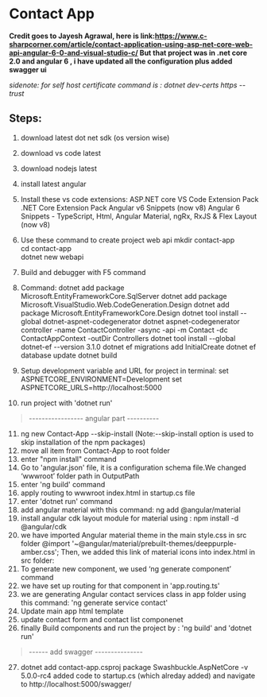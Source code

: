 # Contact App
**Credit goes to Jayesh Agrawal,
here is link:https://www.c-sharpcorner.com/article/contact-application-using-asp-net-core-web-api-angular-6-0-and-visual-studio-c/
But that project was in .net core 2.0 and angular 6 , i have updated all the configuration plus added swagger ui**

_sidenote: for self host certificate command is : dotnet dev-certs https --trust_

## Steps:
1. download latest dot net sdk (os version wise)
2. download vs code latest
3. download nodejs latest 
4. install latest angular
5. Install these vs code extensions:
   ASP.NET core VS Code Extension Pack
   .NET Core Extension Pack
   Angular v6 Snippets (now v8)
   Angular 6 Snippets - TypeScript, Html, Angular Material, ngRx, RxJS & Flex Layout (now v8)
6. Use these command to create project web api
   mkdir contact-app  
   cd contact-app  
   dotnet new webapi 
7. Build and debugger with F5 command
8. Command: 
    dotnet add package Microsoft.EntityFrameworkCore.SqlServer
    dotnet add package Microsoft.VisualStudio.Web.CodeGeneration.Design
    dotnet add package Microsoft.EntityFrameworkCore.Design
    dotnet tool install --global dotnet-aspnet-codegenerator
    dotnet aspnet-codegenerator controller -name ContactController -async -api -m Contact -dc ContactAppContext -outDir Controllers
    dotnet tool install --global dotnet-ef --version 3.1.0
    dotnet ef migrations add InitialCreate
    dotnet ef database update
    dotnet build

9. Setup development variable and URL for project in terminal:
      set ASPNETCORE_ENVIRONMENT=Development
      set ASPNETCORE_URLS=http://localhost:5000

10. run project with 'dotnet run'

> ----------------- angular part ----------
11. ng new Contact-App --skip-install (Note:--skip-install option is used to skip installation of the npm packages)
12. move all item from Contact-App to root folder
13. enter "npm install" command
14. Go to 'angular.json' file, it is a configuration schema file.We changed ‘wwwroot’ folder path in OutputPath
15. enter 'ng build' command
16. apply routing to wwwroot index.html in startup.cs file
17. enter 'dotnet run' command
18. add angular material with this command: ng add @angular/material
19. install angular cdk layout module for material using : npm install -d @angular/cdk
20. we have imported Angular material theme in the main style.css in src folder
        @import '~@angular/material/prebuilt-themes/deeppurple-amber.css';
    Then, we added this link of material icons into index.html in src folder:
        <link href="https://fonts.googleapis.com/icon?family=Material+Icons" rel="stylesheet">  
21. To generate new component, we used ‘ng generate component’ command 
22. we have set up routing for that component in 'app.routing.ts'
23. we are generating Angular contact services class in app folder using this command:
    'ng generate service contact'
24. Update main app html template
25. update contact form and contact list componenet
26. finally Build components and run the project by : 'ng build' and 'dotnet run' 

> ------ add swagger ---------------
27. dotnet add contact-app.csproj package Swashbuckle.AspNetCore -v 5.0.0-rc4
    added code to startup.cs (which alreday added) and navigate to http://localhost:5000/swagger/

